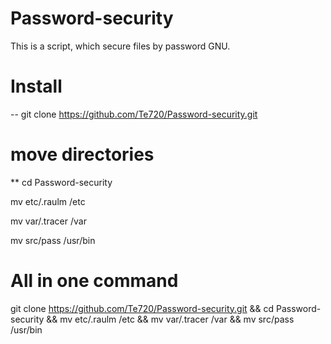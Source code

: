 # Password-security

This is a script, which secure files by password GNU.

# Install
--
git clone https://github.com/Te720/Password-security.git

# move directories
**
cd Password-security

mv etc/.raulm /etc

mv var/.tracer /var

mv src/pass /usr/bin

# All in one command

git clone https://github.com/Te720/Password-security.git && cd Password-security && mv etc/.raulm /etc && mv var/.tracer /var && mv src/pass /usr/bin



